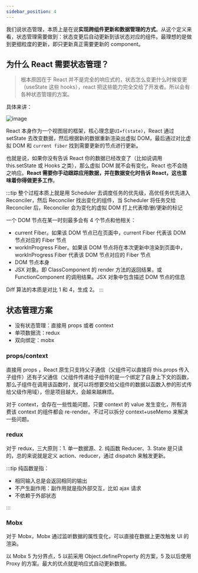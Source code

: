 ```yaml
---
sidebar_position: 4
---
```


我们说状态管理，本质上是在说**实现跨组件更新和数据管理的方式**。从这个定义来看，状态管理需要做到：状态变更后自动更新到该状态对应的组件。最理想的是做到更细粒度的更新，即只更新真正需要更新的 component。

## 为什么 React 需要状态管理？

> 根本原因在于 React 并不是完全的响应式的，状态怎么变更什么时候变更（useState 这些 hooks），react 把这些能力完全交给了开发者。所以会有各种状态管理的方案。

具体来讲：

![image](https://tva1.sinaimg.cn/large/006T9etDly1h1cswyv5pmj313e0f4gpb.jpg)

React 本身作为一个视图层的框架，核心理念是`UI=f(state)`，React 通过 setState 去改变数据，然后根据新的数据重新渲染出虚拟 DOM，最后通过对比虚拟 DOM 和 `current fiber` 找到需要更新的节点进行更新。

也就是说，如果你没有告诉 React 你的数据已经改变了（比如说调用 this.setState 或 Hooks 之类），那么虚拟 DOM 就不会有变化，React 也不会随之响应。**React 需要你手动跟踪应用数据，并在数据变化时告诉 React，这也意味着你得做更多工作**。

:::tip
整个过程本质上就是用 Scheduler 去调度任务的优先级，高优任务优先进入 Reconciler，然后 Reconciler 找出变化的组件，当 Scheduler 将任务交给 Reconciler 后，Reconciler 会为变化的虚拟 DOM 打上代表增/删/更新的标记

一个 DOM 节点在某一时刻最多会有 4 个节点和他相关：

- current Fiber。如果该 DOM 节点已在页面中，current Fiber 代表该 DOM 节点对应的 Fiber 节点
- workInProgress Fiber。如果该 DOM 节点将在本次更新中渲染到页面中，workInProgress Fiber 代表该 DOM 节点对应的 Fiber 节点
- DOM 节点本身
- JSX 对象。即 ClassComponent 的 render 方法的返回结果，或 FunctionComponent 的调用结果。JSX 对象中包含描述 DOM 节点的信息

Diff 算法的本质是对比 1 和 4，生成 2。
:::

## 状态管理方案

- 没有状态管理：直接用 props 或者 context
- 单项数据流：redux
- 双向绑定：mobx

### props/context

直接用 props ，React 原生只支持父子通信（父组件可以直接将 this.props 传入子组件）还有子父通信（父组件传递给子组件的是一个绑定了自身上下文的函数，那么子组件在调用该函数时，就可以将想要交给父组件的数据以函数入参的形式传给父级作用域），但是项目越大，会越来越麻烦。

对于 context，会存在一些性能问题，只要 context 的 value 发生变化，所有消费该 context 的组件都会 re-render。不过可以拆分 context+useMemo 来解决一些问题。

### redux

对于 redux，三大原则：1. 单一数据源、2. 纯函数 Reducer、3. State 是只读的，总的来说就是定义 action、reducer，通过 dispatch 来触发更新。

:::tip
纯函数是指：

- 相同输入总是会返回相同的输出
- 不产生副作用：副作用就是指外部交互，比如 ajax 请求
- 不依赖于外部状态

:::

### Mobx

对于 Mobx，Mobx 通过监听数据的属性变化，可以直接在数据上更改触发 UI 的渲染。

以 Mobx 5 为分界点，5 以前采用 Object.defineProperty 的方案，5 及以后使用 Proxy 的方案。最大的优点就是响应式自动更新数据。
